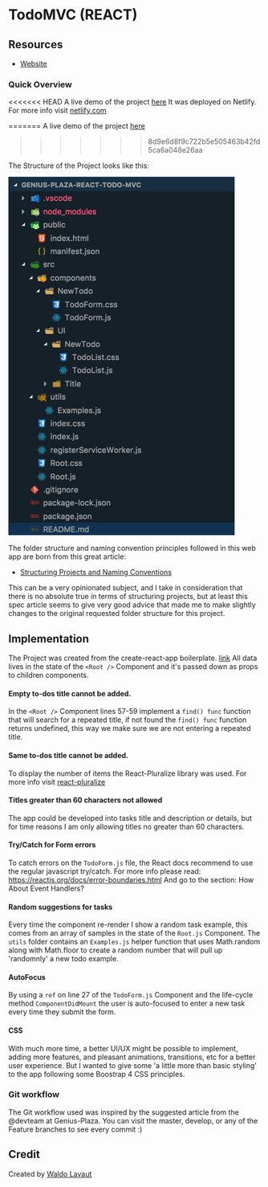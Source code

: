 # TodoMVC (REACT)

## Resources
- [Website](https://react-todo-mvc.netlify.com/)

### Quick Overview
<<<<<<< HEAD
A live demo of the project [here](https://react-genius-plaza-react-to-do-mvc.netlify.com/)
It was deployed on Netlify.
For more info visit [netlify.com](https://www.netlify.com/features/?gclid=Cj0KCQjwlqLdBRCKARIsAPxTGaVkyVfbEzVdelO_tuY-VOnCrkvU1Rg5bkMQ8KsJMDW6Sx6SXz8LRSsaAm1uEALw_wcB)

=======
A live demo of the project [here](https://react-todo-mvc.netlify.com/)
>>>>>>> 8d9e6d8f9c722b5e505463b42fd5ca6a048e26aa

The Structure of the Project looks like this: 


![Structure of the project](./public/Project-Structure.png)


The folder structure and naming convention principles followed in this web app are born from this great article:
- [Structuring Projects and Naming Conventions](https://hackernoon.com/structuring-projects-and-naming-components-in-react-1261b6e18d76)

This can be a very opinionated subject, and I take in consideration that there is no absolute true in terms of structuring projects, but at least this spec article seems to give very good advice that made me to make slightly changes to the original requested folder structure for this project.


## Implementation
The Project was created from the create-react-app boilerplate. [link](https://github.com/facebook/create-react-app)
All data lives in the state of the `<Root />` Component and it's passed down as props to children components.


#### Empty to-dos title cannot be added.
In the `<Root />` Component lines 57-59 implement a `find() func` function that will search for a repeated title, if not found the `find() func` function returns undefined, this way we make sure we are not entering a repeated title.

#### Same to-dos title cannot be added.

To display the number of items the React-Pluralize library was used. For more info visit [react-pluralize](https://www.npmjs.com/package/react-pluralize)

#### Titles greater than 60 characters not allowed
The app could be developed into tasks title and description or details, but for time reasons I am only allowing titles no greater than 60 characters.


#### Try/Catch for Form errors
To catch errors on the `TodoForm.js` file, the React docs recommend to use the regular javascript try/catch. For more info please read: https://reactjs.org/docs/error-boundaries.html
And go to the section: How About Event Handlers?

#### Random suggestions for tasks
Every time the component re-render I show a random task example, this comes from an array of samples in the state of the `Root.js` Component.
The `utils` folder contains an `Examples.js` helper function that uses Math.random along with Math.floor to create a random number that will pull up 'randomnly' a new todo example.


#### AutoFocus
By using a `ref` on line 27 of the `TodoForm.js` Component and the life-cycle method `ComponentDidMount` the user is auto-focused to enter a new task every time they submit the form.

#### CSS
With much more time, a better UI/UX might be possible to implement, adding more features, and pleasant animations, transitions, etc for a better user experience. But I wanted to give some 'a little more than basic styling' to the app following some Boostrap 4 CSS principles. 

### Git workflow
The Git workflow used was inspired by the suggested article from the @devteam at Genius-Plaza. You can visit the master, develop, or any of the Feature branches to see every commit :) 

## Credit
Created by [Waldo Lavaut](waldothedeveloper@gmail.com)
